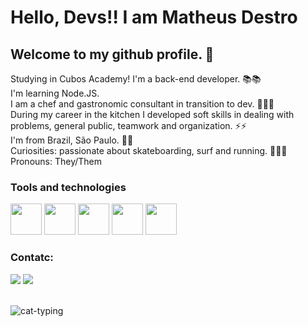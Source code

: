 # Hello, Devs!! I am Matheus Destro
## Welcome to my github profile. 👋 

Studying in Cubos Academy! I'm a back-end developer. 📚📚
<br>
I'm learning Node.JS.
<br>
I am a chef and gastronomic consultant in transition to dev. 👨‍🍳🔪
<br>
During my career in the kitchen I developed soft skills in dealing with problems, general public, teamwork and organization. ⚡⚡
<br>
I'm from Brazil, São Paulo. 🌃🌃
<br>
Curiosities: passionate about skateboarding, surf and running. 🏃🏃🏃
<br>
Pronouns: They/Them

### Tools and technologies
<div>
<img src="https://cdn.jsdelivr.net/gh/devicons/devicon/icons/css3/css3-original.svg" height="50px" width="50px" />
<img src="https://cdn.jsdelivr.net/gh/devicons/devicon/icons/html5/html5-original-wordmark.svg" height="50px" width="50px"  />
<img src="https://cdn.jsdelivr.net/gh/devicons/devicon/icons/javascript/javascript-original.svg" height="50px" width="50px" />         
<img src="https://cdn.jsdelivr.net/gh/devicons/devicon/icons/premierepro/premierepro-original.svg" height="50px" width="50px"  />
<img src="https://cdn.jsdelivr.net/gh/devicons/devicon/icons/photoshop/photoshop-plain.svg" height="50px" width="50px" />
</div>

### Contatc:
<div>
<a href="https://www.linkedin.com/in/matheus-destro-3b4a39155/" target="_blank"><img loading="lazy" src="https://img.shields.io/badge/-LinkedIn-%230077B5?style=for-the-badge&logo=linkedin&logoColor=white" target="_blank"></a>
<a href = "destro157@gmail.com"><img loading="lazy" src="https://img.shields.io/badge/Gmail-D14836?style=for-the-badge&logo=gmail&logoColor=white" target="_blank"></a>  
</div>

<br>


![cat-typing](https://github.com/Destrinn/Destrinn/assets/141870172/017edd73-d31b-49ef-8294-25d80e92c6bb)





<!--
**Destrinn/Destrinn** is a ✨ _special_ ✨ repository because its `README.md` (this file) appears on your GitHub profile.

Here are some ideas to get you started:

- 🔭 I’m currently working on ...
- 🌱 I’m currently learning ...
- 👯 I’m looking to collaborate on ...
- 🤔 I’m looking for help with ...
- 💬 Ask me about ...
- 📫 How to reach me: ...
- 😄 Pronouns: ...
- ⚡ Fun fact: ...
-->
